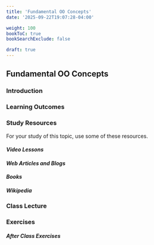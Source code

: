 ```yaml
---
title: 'Fundamental OO Concepts'
date: '2025-09-22T19:07:28-04:00'

weight: 100
bookToC: true
bookSearchExclude: false

draft: true
---
```


## Fundamental OO Concepts

### Introduction

### Learning Outcomes

### Study Resources

For your study of this topic, use some of these resources.

#### *Video Lessons*

#### *Web Articles and Blogs*

#### *Books*

#### *Wikipedia*

### Class Lecture

### Exercises

#### *After Class Exercises*